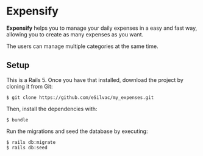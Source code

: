 # Expensify

**Expensify** helps you to manage your daily expenses in a easy and fast way, allowing you to create as many expenses as you want.

The users can manage multiple categories at the same time.

## Setup

This is a Rails 5. Once you have that installed, download the project by cloning it from Git:

```
$ git clone https://github.com/eSilvac/my_expenses.git
```

Then, install the dependencies with:

```
$ bundle
```

Run the migrations and seed the database by executing:

```
$ rails db:migrate
$ rails db:seed
```
